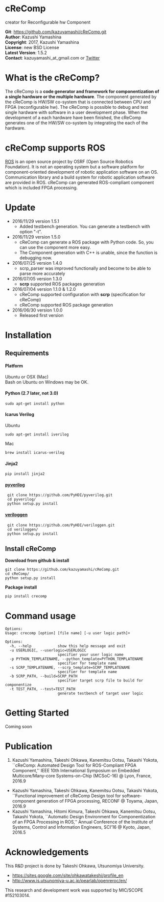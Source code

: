 # cReComp

creator for Reconfigurable hw Component  

**Git**:         https://github.com/kazuyamashi/cReComp.git  
**Author**:      Kazushi Yamashina  
**Copyright**:   2017, Kazushi Yamashina  
**License**:     new BSD License   
**Latest Version**: 1.5.2  
**Contact**: 	 kazuyamashi_at_gmail.com or [Twitter](https://twitter.com/KazushihsuzaK)

# What is the cReComp?

The cReComp is a **code generator and framework for componentization of a single hardware or the multiple hardware**. The component generated by the cReComp is HW/SW co-system that is connected between CPU and FPGA (reconfigurable hw). The cReComp is possible to debug and test single hardware with software in a user development phase. When the development of a each hardware have been finished, the cReComp generates one of the HW/SW co-system by integrating the each of the hardware.

# cReComp supports ROS
[ROS](http://www.ros.org/) is an open source project by OSRF (Open Source Robotics Foundation). It is not an operating system but a software platform for component-oriented development of robotic application software on an OS. Communication library and a build system for robotic application software are provided in ROS. cReComp can generated ROS-compliant component which is included FPGA processing.

# Update
- 2016/11/29 version 1.5.1
	- Added testbench generation. You can generate a testbench with option "-t".
- 2016/11/29 version 1.5.0
	- cReComp can generate a ROS package with Python code. So, you can use the component more easy.
	- The Component generation with C++ is unable, since the function is debugging now.
- 2016/07/25 version 1.4.0
	- scrp_parser was improved functionally and become to be able to parse more accurately
- 2016/07/05 version 1.3.0
	- **scrp** supported ROS packages generation
- 2016/07/04 version 1.1.0 & 1.2.0
	- cReComp supported configuration with **scrp** (specification for cReComp)  
	- cReComp supported ROS package generation
- 2016/06/30 version 1.0.0
	- Released first version
	
# Installation

## Requirements

#### Platform

Ubuntu or OSX (Mac)  
Bash on Ubuntu on Windows may be OK.  

#### Python (2.7 later, not 3.0)  

```
sudo apt-get install python
```

#### Icarus Verilog  

Ubuntu

```
sudo apt-get install iverilog
```

Mac

```
brew install icarus-verilog
```

#### Jinja2  

```
pip install jinja2
```

#### [pyverilog](https://github.com/PyHDI/pyverilog)  

```
 git clone https://github.com/PyHDI/pyverilog.git
 cd pyverilog/
 python setup.py install
```

#### [veriloggen](https://github.com/PyHDI/veriloggen)  

```
 git clone https://github.com/PyHDI/veriloggen.git
 cd veriloggen/
 python setup.py install
```


## Install cReComp

**Download from github & install**

```
git clone https://github.com/kazuyamashi/cReComp.git
cd cReComp/
python setup.py install
```

**Package install**

```
pip install crecomp
```

# Command usage

```
Options:
Usage: crecomp [option] [file name] [-u user logic path]+

Options:
  -h, --help            show this help message and exit
  -u USERLOGIC, --userlogic=USERLOGIC
                        specifier your user logic name
  -p PYTHON_TEMPLATENAME, --python_template=PYTHON_TEMPLATENAME
                        specifier for template name
  -s SCRP_TEMPLATENAME, --scrp_template=SCRP_TEMPLATENAME
                        specifier for template name
  -b SCRP_PATH, --build=SCRP_PATH
                        specifier target scrp file to build for componentize
  -t TEST_PATH, --test=TEST_PATH
                        generate testbench of target user logic
```

# Getting Started

Coming soon

<!-- [Getting Started English](https://kazuyamashi.github.io/crecomp_doc/getting_started_en.html)  
[Getting Started Japanese](https://kazuyamashi.github.io/crecomp_doc/getting_started_jp.html) -->  

# Publication
1. Kazushi Yamashina, Takeshi Ohkawa, Kanemitsu Ootsu, Takashi Yokota, ``cReComp: Automated Design Tool for ROS-Compliant FPGA Component,'' IEEE 10th International Symposium on Embedded Multicore/Many-core Systems-on-Chip (MCSoC-16) @ Lyon, France, 2016.9
- Kazushi Yamashina, Takeshi Ohkawa, Kanemitsu Ootsu, Takashi Yokota, ``Functional improvement of cReComp Design tool for software-component generation of FPGA processing, RECONF @ Toyama, Japan, 2016.9
- Kazushi Yamashina, Hitomi Kimura, Takeshi Ohkawa, Kanemitsu Ootsu, Takashi Yokota, ``Automatic Design Environment for Componentization of an FPGA Processing in ROS,'' Annual Conference of the Institute of Systems, Control and Information Engineers, SCI'16 @ Kyoto, Japan, 2016.5


 # Acknowledgements
This R&D project is done by Takeshi Ohkawa, Utsunomiya University.
- https://sites.google.com/site/ohkawatakeshi/profile_en
- http://www.is.utsunomiya-u.ac.jp/pearlab/openreroc/en/

This research and development work was supported by MIC/SCOPE #152103014.
 
